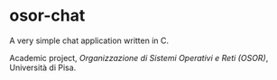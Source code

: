 osor-chat
=========

A very simple chat application written in C.

Academic project, _Organizzazione di Sistemi Operativi e Reti (OSOR)_, Università di Pisa.
